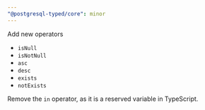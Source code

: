```yaml
---
"@postgresql-typed/core": minor
---
```


Add new operators
- `isNull`
- `isNotNull`
- `asc`
- `desc`
- `exists`
- `notExists`

Remove the `in` operator, as it is a reserved variable in TypeScript.